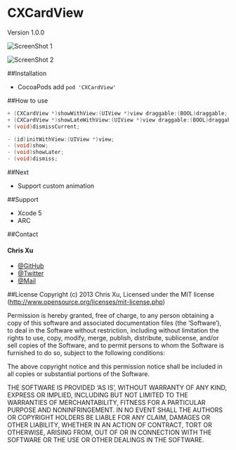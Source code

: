 CXCardView
==========
Version 1.0.0

![ScreenShot 1](screenshot1.png)

![ScreenShot 2](screenshot2.png)

##Installation

* CocoaPods add `pod 'CXCardView'`


##How to use

```Objective-C
+ (CXCardView *)showWithView:(UIView *)view draggable:(BOOL)draggable;
+ (CXCardView *)showLateWithView:(UIView *)view draggable:(BOOL)draggable;
+ (void)dismissCurrent;
```

```Objective-C
- (id)initWithView:(UIView *)view;
- (void)show;
- (void)showLater;
- (void)dismiss;
```

##Next
 * Support custom animation

##Support
 * Xcode 5
 * ARC

##Contact
#### Chris Xu

 * [@GitHub](https://github.com/ChrisXu1221)
 * [@Twitter](https://twitter.com/taterctl)
 * [@Mail](mailto:taterctl@gmail.com)
 
##License
Copyright (c) 2013 Chris Xu, Licensed under the MIT license (http://www.opensource.org/licenses/mit-license.php)

Permission is hereby granted, free of charge, to any person obtaining a copy of this software and associated documentation files (the ‘Software’), to deal in the Software without restriction, including without limitation the rights to use, copy, modify, merge, publish, distribute, sublicense, and/or sell copies of the Software, and to permit persons to whom the Software is furnished to do so, subject to the following conditions:

The above copyright notice and this permission notice shall be included in all copies or substantial portions of the Software.

THE SOFTWARE IS PROVIDED ‘AS IS’, WITHOUT WARRANTY OF ANY KIND, EXPRESS OR IMPLIED, INCLUDING BUT NOT LIMITED TO THE WARRANTIES OF MERCHANTABILITY, FITNESS FOR A PARTICULAR PURPOSE AND NONINFRINGEMENT. IN NO EVENT SHALL THE AUTHORS OR COPYRIGHT HOLDERS BE LIABLE FOR ANY CLAIM, DAMAGES OR OTHER LIABILITY, WHETHER IN AN ACTION OF CONTRACT, TORT OR OTHERWISE, ARISING FROM, OUT OF OR IN CONNECTION WITH THE SOFTWARE OR THE USE OR OTHER DEALINGS IN THE SOFTWARE.